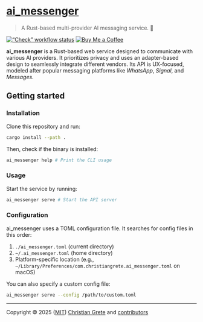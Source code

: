 # [ai\_messenger][repository-github-url]

> A Rust-based multi-provider AI messaging service. 🤖

[![“Check” workflow status](https://github.com/ChristianGrete/ai\_messenger/actions/workflows/check.yml/badge.svg)](https://github.com/ChristianGrete/ai\_messenger/actions/workflows/check.yml)
[![Buy Me a Coffee](https://img.shields.io/badge/Buy\_me\_a\_coffee-222?logo=buymeacoffee\&logoColor=222\&labelColor=fd0)](https://buymeacoffee.com/christiangrete)

**ai\_messenger** is a Rust-based web service designed to communicate with various AI providers. It prioritizes privacy and uses an adapter-based design to seamlessly integrate different vendors. Its API is UX-focused, modeled after popular messaging platforms like _WhatsApp_, _Signal_, and _Messages_.

## Getting started

### Installation

Clone this repository and run:

```sh
cargo install --path .
```

Then, check if the binary is installed:

```sh
ai_messenger help # Print the CLI usage
```

### Usage

Start the service by running:

```sh
ai_messenger serve # Start the API server
```

### Configuration

ai_messenger uses a TOML configuration file. It searches for config files in this order:

1. `./ai_messenger.toml` (current directory)
2. `~/.ai_messenger.toml` (home directory)
3. Platform-specific location (e.g., `~/Library/Preferences/com.christiangrete.ai_messenger.toml` on macOS)

You can also specify a custom config file:

```sh
ai_messenger serve --config /path/to/custom.toml
```

---

Copyright © 2025 ([MIT][repository-license-url]) [Christian Grete][repository-owner-url] and [contributors][repository-contributors-url]

[repository-contributors-url]: https://github.com/ChristianGrete/ai_messenger/graphs/contributors
[repository-github-url]: https://github.com/ChristianGrete/ai_messenger
[repository-license-url]: LICENSE
[repository-owner-url]: https://christiangrete.com
